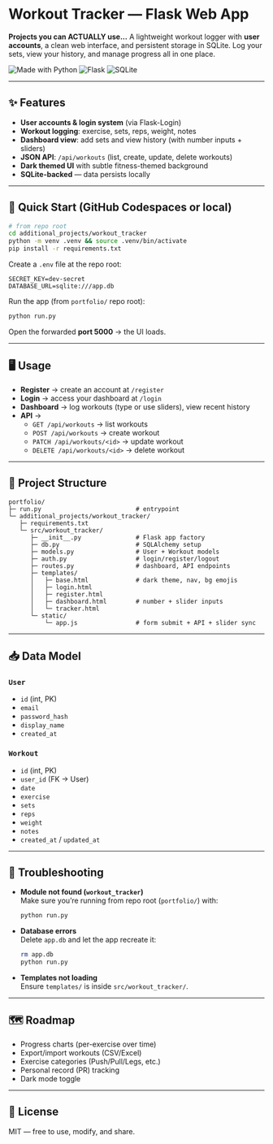 # Workout Tracker — Flask Web App

**Projects you can ACTUALLY use...** A lightweight workout logger with **user accounts**, a clean web interface, and persistent storage in SQLite. Log your sets, view your history, and manage progress all in one place.

![Made with Python](https://img.shields.io/badge/Python-3.11+-3776AB?logo=python&logoColor=white) ![Flask](https://img.shields.io/badge/Flask-3.0+-000?logo=flask) ![SQLite](https://img.shields.io/badge/SQLite-3-07405e?logo=sqlite&logoColor=white)

---

## ✨ Features
- **User accounts & login system** (via Flask-Login)
- **Workout logging**: exercise, sets, reps, weight, notes
- **Dashboard view**: add sets and view history (with number inputs + sliders)
- **JSON API**: `/api/workouts` (list, create, update, delete workouts)
- **Dark themed UI** with subtle fitness-themed background
- **SQLite-backed** — data persists locally

---

## 🚀 Quick Start (GitHub Codespaces or local)
```bash
# from repo root
cd additional_projects/workout_tracker
python -m venv .venv && source .venv/bin/activate
pip install -r requirements.txt
```

Create a `.env` file at the repo root:
```
SECRET_KEY=dev-secret
DATABASE_URL=sqlite:///app.db
```

Run the app (from `portfolio/` repo root):
```bash
python run.py
```

Open the forwarded **port 5000** → the UI loads.

---

## 🖥️ Usage
- **Register** → create an account at `/register`
- **Login** → access your dashboard at `/login`
- **Dashboard** → log workouts (type or use sliders), view recent history
- **API** →  
  - `GET /api/workouts` → list workouts  
  - `POST /api/workouts` → create workout  
  - `PATCH /api/workouts/<id>` → update workout  
  - `DELETE /api/workouts/<id>` → delete workout  

---

## 🧱 Project Structure
```
portfolio/
├─ run.py                          # entrypoint
└─ additional_projects/workout_tracker/
   ├─ requirements.txt
   └─ src/workout_tracker/
      ├─ __init__.py               # Flask app factory
      ├─ db.py                     # SQLAlchemy setup
      ├─ models.py                 # User + Workout models
      ├─ auth.py                   # login/register/logout
      ├─ routes.py                 # dashboard, API endpoints
      ├─ templates/
      │   ├─ base.html             # dark theme, nav, bg emojis
      │   ├─ login.html
      │   ├─ register.html
      │   ├─ dashboard.html        # number + slider inputs
      │   └─ tracker.html
      └─ static/
          └─ app.js                # form submit + API + slider sync
```

---

## 📥 Data Model
### `User`
- `id` (int, PK)
- `email`
- `password_hash`
- `display_name`
- `created_at`

### `Workout`
- `id` (int, PK)
- `user_id` (FK → User)
- `date`
- `exercise`
- `sets`
- `reps`
- `weight`
- `notes`
- `created_at` / `updated_at`

---

## 🧰 Troubleshooting
- **Module not found (`workout_tracker`)**  
  Make sure you’re running from repo root (`portfolio/`) with:
  ```bash
  python run.py
  ```

- **Database errors**  
  Delete `app.db` and let the app recreate it:
  ```bash
  rm app.db
  python run.py
  ```

- **Templates not loading**  
  Ensure `templates/` is inside `src/workout_tracker/`.

---

## 🗺️ Roadmap
- Progress charts (per-exercise over time)
- Export/import workouts (CSV/Excel)
- Exercise categories (Push/Pull/Legs, etc.)
- Personal record (PR) tracking
- Dark mode toggle

---

## 📄 License
MIT — free to use, modify, and share.

